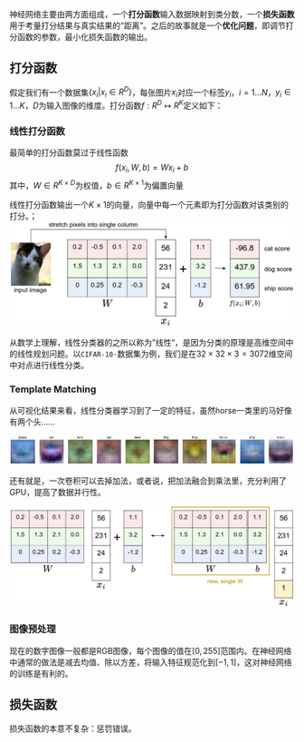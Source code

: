 神经网络主要由两方面组成，一个**打分函数**输入数据映射到类分数，一个**损失函数**用于考量打分结果与真实结果的“距离”。之后的故事就是一个**优化问题**，即调节打分函数的参数，最小化损失函数的输出。

## 打分函数

假定我们有一个数据集$\{x_i | x_i \in R^D\}$，每张图片$x_i$对应一个标签$y_i$，$i=1\ldots N$，$y_i \in 1\ldots K$，$D$为输入图像的维度。打分函数$f: R^{D} \mapsto R^{K}$定义如下：

### 线性打分函数

最简单的打分函数莫过于线性函数
$$
f\left(x_{i}, W, b\right)=W x_{i}+b
$$
其中，$W \in R^{K\times D}$为权值，$b \in R^{K \times 1}$为偏置向量

线性打分函数输出一个$K\times 1$的向量，向量中每一个元素即为打分函数对该类别的打分。；![img](media/02/imagemap.jpg)

从数学上理解，线性分类器的之所以称为”线性“，是因为分类的原理是高维空间中的线性规划问题。以`CIFAR-10·`数据集为例，我们是在$32\times32\times3 = 3072$维空间中对点进行线性分类。

### Template Matching

从可视化结果来看，线性分类器学习到了一定的特征，虽然horse一类里的马好像有两个头……

![img](media/02/templates.jpg)

还有就是，一次卷积可以去掉加法，或者说，把加法融合到乘法里，充分利用了GPU，提高了数据并行性。

![img](media/02/wb.jpeg)

### 图像预处理

现在的数字图像一般都是RGB图像，每个图像的值在$[0, 255]$范围内。在神经网络中通常的做法是减去均值、除以方差，将输入特征规范化到$[-1, 1]$，这对神经网络的训练是有利的。

## 损失函数

损失函数的本意不复杂：惩罚错误。